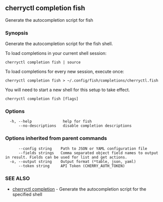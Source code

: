 ## cherryctl completion fish

Generate the autocompletion script for fish

### Synopsis

Generate the autocompletion script for the fish shell.

To load completions in your current shell session:

	cherryctl completion fish | source

To load completions for every new session, execute once:

	cherryctl completion fish > ~/.config/fish/completions/cherryctl.fish

You will need to start a new shell for this setup to take effect.


```
cherryctl completion fish [flags]
```

### Options

```
  -h, --help              help for fish
      --no-descriptions   disable completion descriptions
```

### Options inherited from parent commands

```
      --config string    Path to JSON or YAML configuration file
      --fields strings   Comma separated object field names to output in result. Fields can be used for list and get actions.
  -o, --output string    Output format (*table, json, yaml)
      --token string     API Token (CHERRY_AUTH_TOKEN)
```

### SEE ALSO

* [cherryctl completion](cherryctl_completion.md)	 - Generate the autocompletion script for the specified shell

